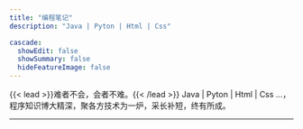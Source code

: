 ```yaml
---
title: "编程笔记"
description: "Java | Pyton | Html | Css"

cascade:
  showEdit: false
  showSummary: false
  hideFeatureImage: false
---
```


{{< lead >}}难者不会，会者不难。{{< /lead >}}
Java | Pyton | Html | Css ...，程序知识博大精深，聚各方技术为一炉，采长补短，终有所成。

---